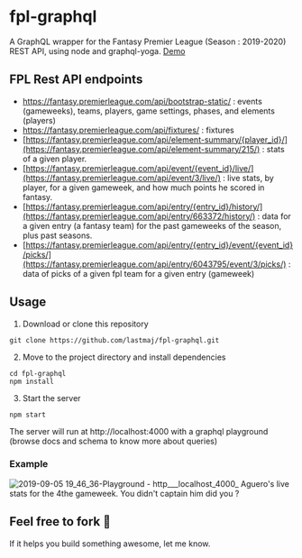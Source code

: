 # fpl-graphql
A GraphQL wrapper for the Fantasy Premier League (Season : 2019-2020) REST API, using node and graphql-yoga. [Demo](http://graphql-fpl.herokuapp.com/)

## FPL Rest API endpoints
- https://fantasy.premierleague.com/api/bootstrap-static/ : events (gameweeks), teams, players, game settings, phases, 
and elements (players)
- https://fantasy.premierleague.com/api/fixtures/ : fixtures
- [https://fantasy.premierleague.com/api/element-summary/{player_id}/](https://fantasy.premierleague.com/api/element-summary/215/) : 
stats of a given player.
- [https://fantasy.premierleague.com/api/event/{event_id}/live/](https://fantasy.premierleague.com/api/event/3/live/) : live
stats, by player, for a given gameweek, and how much points he scored in fantasy.
- [https://fantasy.premierleague.com/api/entry/{entry_id}/history/](https://fantasy.premierleague.com/api/entry/663372/history/) : 
 data for a given entry (a fantasy team) for the past gameweeks of the season, plus past seasons.
- [https://fantasy.premierleague.com/api/entry/{entry_id}/event/{event_id}/picks/](https://fantasy.premierleague.com/api/entry/6043795/event/3/picks/) : 
data of picks of a given fpl team for a given entry (gameweek)

## Usage
1. Download or clone this repository
```
git clone https://github.com/lastmaj/fpl-graphql.git
```
2. Move to the project directory and install dependencies
```
cd fpl-graphql
npm install
```
3. Start the server
```
npm start
```

The server will run at http://localhost:4000 with a graphql playground (browse docs and schema to know more about queries)

### Example
![2019-09-05 19_46_36-Playground - http___localhost_4000_](https://user-images.githubusercontent.com/16566237/64362042-d3a65380-d01e-11e9-9abe-cddfc84e5469.png)
Aguero's live stats for the 4the gameweek. You didn't captain him did you ? 

## Feel free to fork :fork_and_knife:
If it helps you build something awesome, let me know. 
